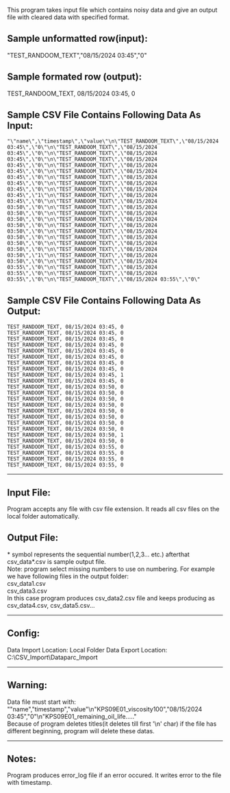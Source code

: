 This program takes input file which contains noisy data and give an output file with cleared data with specified format.

## Sample unformatted row(input):
\"TEST_RANDOOM_TEXT\",\"08/15/2024 03:45\",\"0\"
## Sample formated row (output): 
TEST_RANDOOM_TEXT, 08/15/2024 03:45, 0

## Sample CSV File Contains Following Data As Input:
    "\"name\",\"timestamp\",\"value\"\n\"TEST_RANDOOM_TEXT\",\"08/15/2024 03:45\",\"0\"\n\"TEST_RANDOOM_TEXT\",\"08/15/2024 03:45\",\"0\"\n\"TEST_RANDOOM_TEXT\",\"08/15/2024 03:45\",\"0\"\n\"TEST_RANDOOM_TEXT\",\"08/15/2024 03:45\",\"0\"\n\"TEST_RANDOOM_TEXT\",\"08/15/2024 03:45\",\"0\"\n\"TEST_RANDOOM_TEXT\",\"08/15/2024 03:45\",\"0\"\n\"TEST_RANDOOM_TEXT\",\"08/15/2024 03:45\",\"0\"\n\"TEST_RANDOOM_TEXT\",\"08/15/2024 03:45\",\"0\"\n\"TEST_RANDOOM_TEXT\",\"08/15/2024 03:45\",\"1\"\n\"TEST_RANDOOM_TEXT\",\"08/15/2024 03:45\",\"0\"\n\"TEST_RANDOOM_TEXT\",\"08/15/2024 03:50\",\"0\"\n\"TEST_RANDOOM_TEXT\",\"08/15/2024 03:50\",\"0\"\n\"TEST_RANDOOM_TEXT\",\"08/15/2024 03:50\",\"0\"\n\"TEST_RANDOOM_TEXT\",\"08/15/2024 03:50\",\"0\"\n\"TEST_RANDOOM_TEXT\",\"08/15/2024 03:50\",\"0\"\n\"TEST_RANDOOM_TEXT\",\"08/15/2024 03:50\",\"0\"\n\"TEST_RANDOOM_TEXT\",\"08/15/2024 03:50\",\"0\"\n\"TEST_RANDOOM_TEXT\",\"08/15/2024 03:50\",\"0\"\n\"TEST_RANDOOM_TEXT\",\"08/15/2024 03:50\",\"1\"\n\"TEST_RANDOOM_TEXT\",\"08/15/2024 03:50\",\"0\"\n\"TEST_RANDOOM_TEXT\",\"08/15/2024 03:55\",\"0\"\n\"TEST_RANDOOM_TEXT\",\"08/15/2024 03:55\",\"0\"\n\"TEST_RANDOOM_TEXT\",\"08/15/2024 03:55\",\"0\"\n\"TEST_RANDOOM_TEXT\",\"08/15/2024 03:55\",\"0\"


## Sample CSV File Contains Following Data As Output:
    TEST_RANDOOM_TEXT, 08/15/2024 03:45, 0
    TEST_RANDOOM_TEXT, 08/15/2024 03:45, 0
    TEST_RANDOOM_TEXT, 08/15/2024 03:45, 0
    TEST_RANDOOM_TEXT, 08/15/2024 03:45, 0
    TEST_RANDOOM_TEXT, 08/15/2024 03:45, 0
    TEST_RANDOOM_TEXT, 08/15/2024 03:45, 0
    TEST_RANDOOM_TEXT, 08/15/2024 03:45, 0
    TEST_RANDOOM_TEXT, 08/15/2024 03:45, 0
    TEST_RANDOOM_TEXT, 08/15/2024 03:45, 1
    TEST_RANDOOM_TEXT, 08/15/2024 03:45, 0
    TEST_RANDOOM_TEXT, 08/15/2024 03:50, 0
    TEST_RANDOOM_TEXT, 08/15/2024 03:50, 0
    TEST_RANDOOM_TEXT, 08/15/2024 03:50, 0
    TEST_RANDOOM_TEXT, 08/15/2024 03:50, 0
    TEST_RANDOOM_TEXT, 08/15/2024 03:50, 0
    TEST_RANDOOM_TEXT, 08/15/2024 03:50, 0
    TEST_RANDOOM_TEXT, 08/15/2024 03:50, 0
    TEST_RANDOOM_TEXT, 08/15/2024 03:50, 0
    TEST_RANDOOM_TEXT, 08/15/2024 03:50, 1
    TEST_RANDOOM_TEXT, 08/15/2024 03:50, 0
    TEST_RANDOOM_TEXT, 08/15/2024 03:55, 0
    TEST_RANDOOM_TEXT, 08/15/2024 03:55, 0
    TEST_RANDOOM_TEXT, 08/15/2024 03:55, 0
    TEST_RANDOOM_TEXT, 08/15/2024 03:55, 0

<hr /> 

## Input File:
Program accepts any file with csv file extension. It reads all csv files on the local folder automatically.
## Output File:
\* symbol represents the sequential number(1,2,3... etc.) afterthat csv_data*.csv is sample output file. <br />
Note: program select missing numbers to use on numbering. For example we have following files in the output folder: <br />
csv_data1.csv <br />
csv_data3.csv <br />
In this case program produces csv_data2.csv file and keeps producing as csv_data4.csv, csv_data5.csv... 

<hr /> 

## Config:
Data Import Location: Local Folder
Data Export Location: C:\CSV_Import\Dataparc_Import

<hr /> 

## Warning:
Data file must start with: <br />
 "\"name\",\"timestamp\",\"value\"\n\"KPS09E01_viscosity100\",\"08/15/2024 03:45\",\"0\"\n\"KPS09E01_remaining_oil_life\....." <br />
Because of program deletes titles(it deletes till first '\n' char) if the file has different beginning, program will delete these datas.

<hr /> 

## Notes:
Program produces error_log file if an error occured. It writes error to the file with timestamp.
